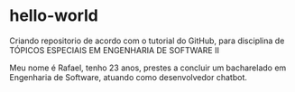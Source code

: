 # hello-world
Criando repositorio de acordo com o tutorial do GitHub, para disciplina de TÓPICOS ESPECIAIS EM ENGENHARIA DE SOFTWARE II

Meu nome é Rafael, tenho 23 anos, prestes a concluir um bacharelado em Engenharia de Software, atuando como desenvolvedor chatbot.
